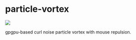 # particle-vortex

![](https://github.com/mystaticself/particle-vortex/blob/master/particle-vortex-1.jpg)

gpgpu-based curl noise particle vortex with mouse repulsion.
